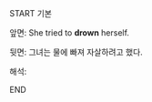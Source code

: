 START
기본

앞면:
She tried to **drown** herself.


뒷면:
그녀는 물에 빠져 자살하려고 했다.


해석:
<!--ID: 1733713308936-->
END